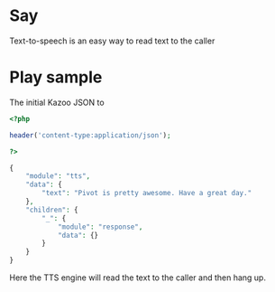 # Say

Text-to-speech is an easy way to read text to the caller

# Play sample

The initial Kazoo JSON to

```php
<?php

header('content-type:application/json');

?>

{
    "module": "tts",
    "data": {
        "text": "Pivot is pretty awesome. Have a great day."
    },
    "children": {
        "_": {
            "module": "response",
            "data": {}
        }
    }
}
```

Here the TTS engine will read the text to the caller and then hang up.
